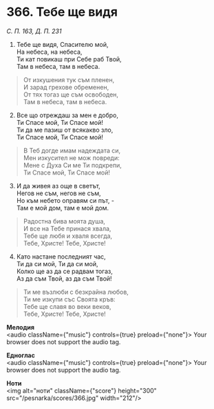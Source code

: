 # 366. Тебе ще видя

_С. П. 163, Д. П. 231_

1. Тебе ще видя, Спасителю мой,  
На небеса, на небеса,  
Ти кат повикаш при Себе раб Твой,  
Там в небеса, там в небеса.  

> От изкушения тук съм пленен,  
> И зарад грехове обременен,  
> От тях тогаз ще съм освободен,  
> Там в небеса, там в небеса.  

2. Все що отреждаш за мен е добро,  
Ти Спасе мой, Ти Спасе мой!  
Ти да ме пазиш от всякакво зло,  
Ти Спасе мой, Ти Спасе мой!  

> В Теб догде имам надеждата си,  
> Мен изкусител не мож повреди:  
> Мене с Духа Си ме Ти подкрепи,  
> Ти Спасе мой, Ти Спасе мой!

3. И да живея аз още в светът,  
Негов не съм, негов не съм,  
Но към небето оправям си път, -  
Там е мой дом, там е мой дом.  

> Радостна бива моята душа,  
> И все на Тебе принася хвала,  
> Тебе ще любя и хваля всегда,  
> Тебе, Христе! Тебе, Христе!

4. Като настане последният час,  
Ти да си мой, Ти да си мой,  
Колко ще аз да се радвам тогаз,  
Аз да съм Твой, аз да съм Твой!  

> Ти ме възлюби с безкрайна любов,  
> Ти ме изкупи със Своята кръв:  
> Тебе ще славя во веки веков,  
> Тебе, Христе! Тебе, Христе!

**Мелодия**  
<audio className={"music"} controls={true} preload={"none"}>
    <source src="/pesnarka/mp3/366.mp3" type="audio/mpeg"/>
    Your browser does not support the audio tag.
</audio>

**Едноглас**  
<audio className={"music"} controls={true} preload={"none"}>
    <source src="/pesnarka/transp/366.mp3" type="audio/mpeg"/>
    Your browser does not support the audio tag.
</audio>

**Ноти**  
<img alt="ноти" className={"score"} height="300" src="/pesnarka/scores/366.jpg" width="212"/>
